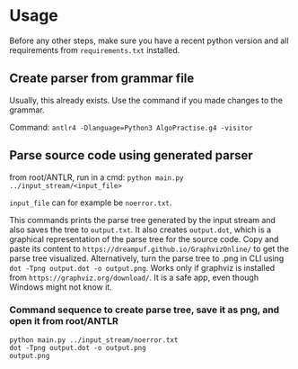 # Usage
Before any other steps, make sure you have a recent python version and all requirements from `requirements.txt` installed.

## Create parser from grammar file

Usually, this already exists. Use the command if you made changes to the grammar.

Command: `antlr4 -Dlanguage=Python3 AlgoPractise.g4 -visitor`


## Parse source code using generated parser
from root/ANTLR, run in a cmd: `python main.py ../input_stream/<input_file>`

`input_file` can for example be `noerror.txt`.

This commands prints the parse tree generated by the input stream and also saves the tree to `output.txt`. It also creates `output.dot`, which is a graphical representation of the parse tree for the source code. Copy and paste its content to `https://dreampuf.github.io/GraphvizOnline/` to get the parse tree visualized. Alternatively, turn the parse tree to .png in CLI using `dot -Tpng output.dot -o output.png`. Works only if graphviz is installed from `https://graphviz.org/download/`. It is a safe app, even though Windows might not know it.

### Command sequence to create parse tree, save it as png, and open it from root/ANTLR
``` 
python main.py ../input_stream/noerror.txt
dot -Tpng output.dot -o output.png
output.png
```